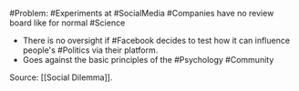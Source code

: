 #Problem: #Experiments  at #SocialMedia #Companies have no review board like for normal #Science 

- There is no oversight if #Facebook decides to test how it can influence people's #Politics via their platform. 
- Goes against the basic principles of the #Psychology #Community 

Source: [[Social Dilemma]]. 